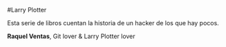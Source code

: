 #Larry Plotter

Esta serie de libros cuentan la historia de un hacker de los que hay pocos.

**Raquel Ventas**, Git lover & Larry Plotter lover

